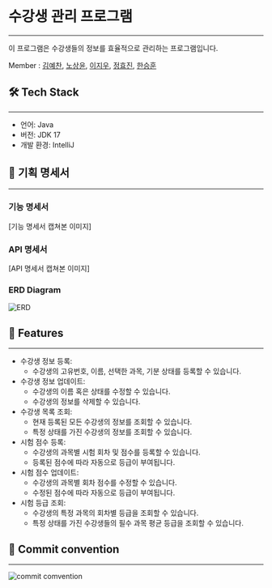 # 수강생 관리 프로그램

---------
이 프로그램은 수강생들의 정보를 효율적으로 관리하는 프로그램입니다.

Member : [김예찬](https://github.com/wondo8449), [노상윤](https://github.com/rohtable/), [이지우](https://github.com/20210805jiwoo), [정효진](https://github.com/hyojjin-jeong), [한승훈](https://github.com/hsh1105)

## 🛠️ Tech Stack

---------
- 언어: Java
- 버전: JDK 17
- 개발 환경: IntelliJ

## 📕 기획 명세서

----------
### 기능 명세서
[기능 명세서 캡쳐본 이미지]
### API 명세서
[API 명세서 캡쳐본 이미지]
### ERD Diagram
![ERD](https://github.com/GIGAZO/TeamProject/assets/20264396/f83d3283-fbea-4c8a-83da-401119b4ff41)


## 🔖 Features

-------
- 수강생 정보 등록:
    - 수강생의 고유번호, 이름, 선택한 과목, 기분 상태를 등록할 수 있습니다.
- 수강생 정보 업데이트:
    - 수강생의 이름 혹은 상태를 수정할 수 있습니다.
    - 수강생의 정보를 삭제할 수 있습니다.
- 수강생 목록 조회:
    - 현재 등록된 모든 수강생의 정보를 조회할 수 있습니다.
    - 특정 상태를 가진 수강생의 정보를 조회할 수 있습니다.
- 시험 점수 등록:
    - 수강생의 과목별 시험 회차 및 점수를 등록할 수 있습니다.
    - 등록된 점수에 따라 자동으로 등급이 부여됩니다.
- 시험 점수 업데이트:
    - 수강생의 과목별 회차 점수를 수정할 수 있습니다.
    - 수정된 점수에 따라 자동으로 등급이 부여됩니다.
- 시험 등급 조회:
    - 수강생의 특정 과목의 회차별 등급을 조회할 수 있습니다.
    - 특정 상태를 가진 수강생들의 필수 과목 평균 등급을 조회할 수 있습니다.
## 🤙 Commit convention

------
![commit comvention](https://github.com/hyojjin-jeong/Algorithm-Hub/assets/64136923/ed577060-a15a-435b-a690-b8d038426d24)
